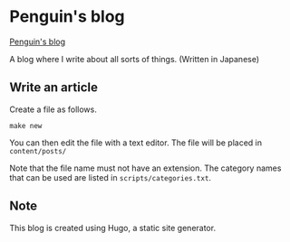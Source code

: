 # Penguin's blog

[Penguin's blog](https://penguin-note.tech/)

A blog where I write about all sorts of things.
(Written in Japanese)

## Write an article

Create a file as follows.

```
make new
```

You can then edit the file with a text editor. The file will be placed in `content/posts/`

Note that the file name must not have an extension. The category names that can be used are listed in `scripts/categories.txt`.

## Note

This blog is created using Hugo, a static site generator.
